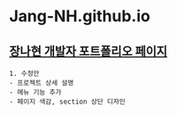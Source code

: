 # Jang-NH.github.io
## [장나현 개발자 포트폴리오 페이지](https://jang-nh.github.io/)

```
1. 수정안
- 프로젝트 상세 설명
- 메뉴 기능 추가
- 페이지 색감, section 상단 디자인
```
